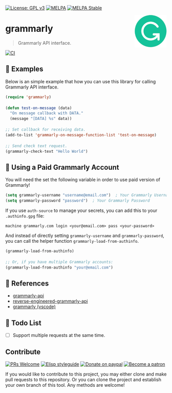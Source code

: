 [![License: GPL v3](https://img.shields.io/badge/License-GPL%20v3-blue.svg)](https://www.gnu.org/licenses/gpl-3.0)
[![MELPA](https://melpa.org/packages/grammarly-badge.svg)](https://melpa.org/#/grammarly)
[![MELPA Stable](https://stable.melpa.org/packages/grammarly-badge.svg)](https://stable.melpa.org/#/grammarly)

<a href="https://app.grammarly.com/"><img align="right" src="./etc/logo.png" width="100" height="100"></a>

# grammarly
> Grammarly API interface.

[![CI](https://github.com/emacs-grammarly/grammarly/actions/workflows/test.yml/badge.svg)](https://github.com/emacs-grammarly/grammarly/actions/workflows/test.yml)

## 🔨 Examples

Below is an simple example that how you can use this library for calling
Grammarly API interface.

```el
(require 'grammarly)

(defun test-on-message (data)
  "On message callback with DATA."
  (message "[DATA] %s" data))

;; Set callback for receiving data.
(add-to-list 'grammarly-on-message-function-list 'test-on-message)

;; Send check text request.
(grammarly-check-text "Hello World")
```

## 💸 Using a Paid Grammarly Account

You will need the set the following variable in order to use paid version
of Grammarly!

```el
(setq grammarly-username "username@email.com")  ; Your Grammarly Username
(setq grammarly-password "password")  ; Your Grammarly Password
```

If you use `auth-source` to manage your secrets, you can add this to your
`.authinfo.gpg` file:

``` 
machine grammarly.com login <your@email.com> pass <your-password>
```

And instead of directly setting `grammarly-username` and `grammarly-password`, 
you can call the helper function `grammarly-load-from-authinfo`.

``` el
(grammarly-load-from-authinfo)

;; Or, if you have multiple Grammarly accounts:
(grammarly-load-from-authinfo "your@email.com")
```

## 🔗 References

* [grammarly-api](https://github.com/dexterleng/grammarly-api)
* [reverse-engineered-grammarly-api](https://github.com/c0nn3r/reverse-engineered-grammarly-api)
* [grammarly (vscode)](https://github.com/znck/grammarly)

## 📝 Todo List

- [ ] Support multiple requests at the same time.

## Contribute

[![PRs Welcome](https://img.shields.io/badge/PRs-welcome-brightgreen.svg)](http://makeapullrequest.com)
[![Elisp styleguide](https://img.shields.io/badge/elisp-style%20guide-purple)](https://github.com/bbatsov/emacs-lisp-style-guide)
[![Donate on paypal](https://img.shields.io/badge/paypal-donate-1?logo=paypal&color=blue)](https://www.paypal.me/jcs090218)
[![Become a patron](https://img.shields.io/badge/patreon-become%20a%20patron-orange.svg?logo=patreon)](https://www.patreon.com/jcs090218)

If you would like to contribute to this project, you may either
clone and make pull requests to this repository. Or you can
clone the project and establish your own branch of this tool.
Any methods are welcome!
